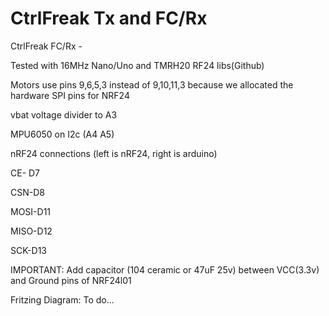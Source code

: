 # CtrlFreak Tx and FC/Rx




CtrlFreak FC/Rx - 

Tested with 16MHz Nano/Uno and TMRH20 RF24 libs(Github) 

Motors use pins 9,6,5,3 instead of 9,10,11,3 because we allocated the hardware SPI pins for NRF24

vbat voltage divider to A3

MPU6050 on I2c (A4 A5)

nRF24 connections (left is nRF24, right is arduino)

CE- D7

CSN-D8

MOSI-D11

MISO-D12

SCK-D13

IMPORTANT: Add capacitor (104 ceramic or 47uF 25v) between VCC(3.3v) and Ground pins of NRF24l01


Fritzing Diagram:  To do...
